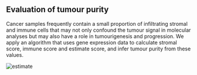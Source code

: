 ## Evaluation of tumour purity

Cancer samples frequently contain a small proportion of infiltrating stromal and immune cells that may not only confound the tumour signal in molecular analyses but may also have a role in tumourigenesis and progression. We apply an algorithm that uses gene expression data to calculate stromal score, immune score and estimate score, and infer tumour purity from these values.

![estimate](![gene_expr_1](https://github.com/wynstep/PED_Analytics_UG/blob/master/img/tumour_purity.png))
